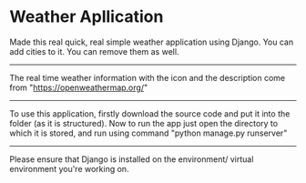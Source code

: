 # Weather Apllication
Made this real quick, real simple weather application using Django. You can add cities to it. You can remove them as well. 
***
The real time weather information with the icon and the description come from "https://openweathermap.org/"
***
To use this application, firstly download the source code and put it into the folder (as it is structured). 
Now to run the app just open the directory to which it is stored, and run using command "python manage.py runserver"
***
Please ensure that Django is installed on the environment/ virtual environment you're working on.

